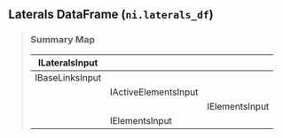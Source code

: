 ## Laterals DataFrame (`ni.laterals_df`)

> ### Summary Map
> | ILateralsInput | | |
> |--|--|--|
> | IBaseLinksInput |||
> | | IActiveElementsInput ||
> | | | IElementsInput |
> | | IElementsInput ||